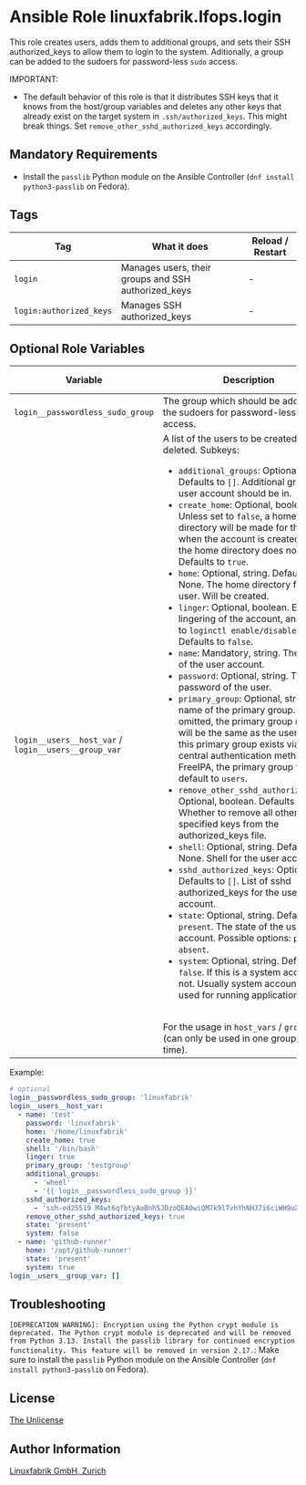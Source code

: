 # Ansible Role linuxfabrik.lfops.login

This role creates users, adds them to additional groups, and sets their SSH authorized_keys to allow them to login to the system.
Aditionally, a group can be added to the sudoers for password-less `sudo` access.

IMPORTANT:

* The default behavior of this role is that it distributes SSH keys that it knows from the host/group variables and deletes any other keys that already exist on the target system in `.ssh/authorized_keys`. This might break things. Set `remove_other_sshd_authorized_keys` accordingly.

## Mandatory Requirements

* Install the `passlib` Python module on the Ansible Controller (`dnf install python3-passlib` on Fedora).


## Tags

| Tag     | What it does                                        | Reload / Restart |
| ---     | ------------                                        | ---------------- |
| `login` | Manages users, their groups and SSH authorized_keys | - |
| `login:authorized_keys` | Manages SSH authorized_keys | - |


## Optional Role Variables

| Variable | Description | Default Value |
| -------- | ----------- | ------------- |
| `login__passwordless_sudo_group` | The group which should be added to the sudoers for password-less `sudo` access. | `''` |
| `login__users__host_var` /<br> `login__users__group_var` | A list of the users to be created or deleted. Subkeys: <ul><li>`additional_groups`: Optional, list. Defaults to `[]`. Additional groups the user account should be in.</li> <li>`create_home`: Optional, boolean. Unless set to `false`, a home directory will be made for the user when the account is created or if the home directory does not exist. Defaults to `true`. <li>`home`: Optional, string. Defaults to None. The home directory for the user. Will be created.</li> <li>`linger`: Optional, boolean. Enable lingering of the account, analogous to `loginctl enable/disable-linger`. Defaults to `false`.</li> <li>`name`: Mandatory, string. The name of the user account.</li> <li>`password`: Optional, string. The password of the user.</li> <li>`primary_group`: Optional, string. The name of the primary group. If omitted, the primary group name will be the same as the username. If this primary group exists via a central authentication method e.g. FreeIPA, the primary group will default to `users`.</li> <li>`remove_other_sshd_authorized_keys`: Optional, boolean. Defaults to `false`. Whether to remove all other non-specified keys from the authorized_keys file.</li> <li>`shell`: Optional, string. Defaults to None. Shell for the user account.</li> <li>`sshd_authorized_keys`: Optional, list. Defaults to `[]`. List of sshd authorized_keys for the user account.</li> <li>`state`: Optional, string. Defaults to `present`. The state of the user account. Possible options: `present`, `absent`.</li> <li>`system`: Optional, string. Defaults to `false`. If this is a system account or not. Usually system accounts are used for running applications.</li></ul><br>For the usage in `host_vars` / `group_vars` (can only be used in one group at a time). | `[]` |

Example:
```yaml
# optional
login__passwordless_sudo_group: 'linuxfabrik'
login__users__host_var:
  - name: 'test'
    password: 'linuxfabrik'
    home: '/home/linuxfabrik'
    create_home: true
    shell: '/bin/bash'
    linger: true
    primary_group: 'testgroup'
    additional_groups:
      - 'wheel'
      - '{{ login__passwordless_sudo_group }}'
    sshd_authorized_keys:
      - 'ssh-ed25519 M4wt6qfbtyAaBnhSJDzoQEAOwiQM7k9lTvhYhNHJ7i6ciWH9uXJlbpbDF4Wv5lSr8t1maY test@example.com'
    remove_other_sshd_authorized_keys: true
    state: 'present'
    system: false
  - name: 'github-runner'
    home: '/opt/github-runner'
    state: 'present'
    system: true
login__users__group_var: []
```


## Troubleshooting

`[DEPRECATION WARNING]: Encryption using the Python crypt module is deprecated. The Python crypt module is deprecated and will be removed from Python 3.13. Install the passlib library for continued encryption functionality. This feature will be removed in version 2.17.`: Make sure to install the `passlib` Python module on the Ansible Controller (`dnf install python3-passlib` on Fedora).


## License

[The Unlicense](https://unlicense.org/)


## Author Information

[Linuxfabrik GmbH, Zurich](https://www.linuxfabrik.ch)

